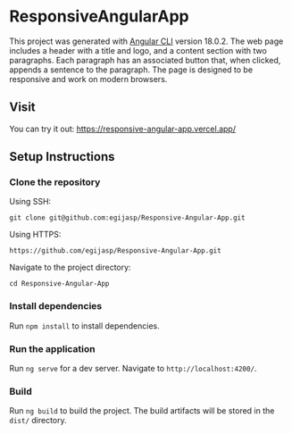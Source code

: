 # ResponsiveAngularApp

This project was generated with [Angular CLI](https://github.com/angular/angular-cli) version 18.0.2.
The web page includes a header with a title and logo, and a content section with two paragraphs. Each paragraph has an associated button that, when clicked, appends a sentence to the paragraph. The page is designed to be responsive and work on modern browsers.

## Visit

You can try it out: https://responsive-angular-app.vercel.app/

## Setup Instructions

### Clone the repository

Using SSH:

`git clone git@github.com:egijasp/Responsive-Angular-App.git`

Using HTTPS:

`https://github.com/egijasp/Responsive-Angular-App.git`

Navigate to the project directory:

`cd Responsive-Angular-App`

### Install dependencies

Run `npm install` to install dependencies.

### Run the application

Run `ng serve` for a dev server. Navigate to `http://localhost:4200/`.

### Build

Run `ng build` to build the project. The build artifacts will be stored in the `dist/` directory.
